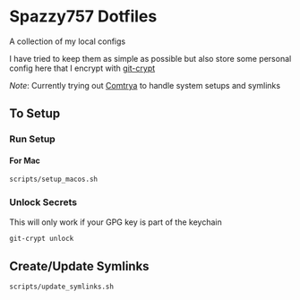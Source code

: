 # Spazzy757 Dotfiles

A collection of my local configs

I have tried to keep them as simple as possible but also store some personal
config here that I encrypt with [git-crypt][1]


*Note*: Currently trying out [Comtrya][2] to
handle system setups and symlinks

## To Setup

### Run Setup 

#### For Mac

```bash
scripts/setup_macos.sh
```

### Unlock Secrets
This will only work if your GPG key is part of the keychain
```bash
git-crypt unlock
```

## Create/Update Symlinks

```bash
scripts/update_symlinks.sh
```

[1]: https://github.com/AGWA/git-crypt
[2]: https://github.com/comtrya/comtrya
